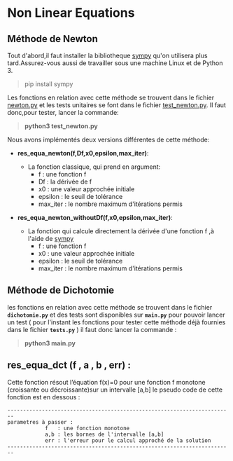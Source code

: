 # Non Linear Equations
## Méthode de Newton
 Tout d'abord,il faut installer la bibliotheque [sympy](https://www.sympy.org/en/index.html "sympy doc") qu'on utilisera plus tard.Assurez-vous aussi de travailler sous une machine Linux et de Python 3.
 > pip install sympy 
 
 Les fonctions en relation avec cette méthode se trouvent dans le fichier [newton.py](newton.py) et les tests unitaires se font dans le fichier [test_newton.py](test_newton.py).
 Il faut donc,pour tester, lancer la commande:
 > **python3 test_newton.py**
 
 Nous avons implémentés deux versions différentes de cette méthode:
 * **res_equa_newton(f,Df,x0,epsilon,max_iter)**:
 	* La fonction classique, qui prend en argument:
	  * f : une fonction f 
	  * Df : la dérivée de f
	  * x0  : une valeur approchée initiale
	  * epsilon : le seuil de tolérance 
	  * max_iter : le nombre maximum d'itérations permis
	 
 * **res_equa_newton_withoutDf(f,x0,epsilon,max_iter)**:
 	* La fonction qui calcule directement la dérivée d'une fonction f ,à l'aide de [sympy](https://www.sympy.org/en/index.html "sympy doc")
 	  * f : une fonction f 
	  * x0  : une valeur approchée initiale
	  * epsilon : le seuil de tolérance 
	  * max_iter : le nombre maximum d'itérations permis
 
## Méthode de Dichotomie

les fonctions en relation avec cette méthode se trouvent dans le fichier 
**`dichotomie.py`** et des tests sont disponibles sur **`main.py`** 
pour pouvoir lancer un test ( pour l'instant les fonctions pour tester cette méthode
déjà fournies  dans le fichier **`tests.py`**  ) il faut donc lancer la commande : 
>**python3 main.py**

**res_equa_dct (f , a , b , err) :**
-
Cette fonction résout l’équation f(x)=0 pour une fonction f monotone (croissante ou décroissante)sur un intervalle [a,b] le pseudo code de cette fonction
est en dessous : 
```
------------------------------------------------------------------------
parametres à passer :
			f   : une fonction monotone 
			a,b : les bornes de l'intervalle [a,b]
			err : l'erreur pour le calcul approché de la solution
------------------------------------------------------------------------


